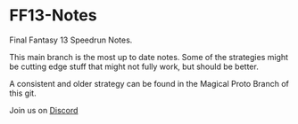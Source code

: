 # FF13-Notes
Final Fantasy 13 Speedrun Notes.

This main branch is the most up to date notes. Some of the strategies might be cutting edge stuff that might not fully work, but should be better.

A consistent and older strategy can be found in the Magical Proto Branch of this git.

Join us on [Discord](https://discord.gg/0ysmzR388Af6Ci0v)

